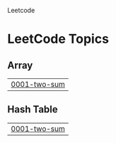 Leetcode

<!---LeetCode Topics Start-->
# LeetCode Topics
## Array
|  |
| ------- |
| [0001-two-sum](https://github.com/TheKartik-Codes/Leetcode/tree/master/0001-two-sum) |
## Hash Table
|  |
| ------- |
| [0001-two-sum](https://github.com/TheKartik-Codes/Leetcode/tree/master/0001-two-sum) |
<!---LeetCode Topics End-->